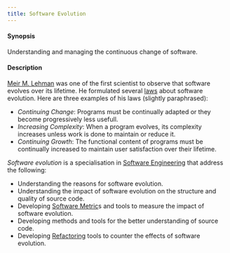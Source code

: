 ```yaml
---
title: Software Evolution
---
```


#### Synopsis

Understanding and managing the continuous change of software.

#### Description

[Meir M. Lehman](http://en.wikipedia.org/wiki/Meir_M._Lehman) was one of the first scientist to observe
that software evolves over its lifetime. He formulated several [laws](http://en.wikipedia.org/wiki/Lehman's_laws_of_software_evolution)
about software evolution. Here are three examples of his laws (slightly paraphrased):

*  _Continuing Change_: Programs must be continually adapted or they become progressively less usefull.
*  _Increasing Complexity_: When a program evolves, its complexity increases unless work is done to maintain or reduce it.
*  _Continuing Growth_: The functional content of programs must be continually increased to maintain user satisfaction over their lifetime.


_Software evolution_ is a specialisation in [Software Engineering](../../Rascalopedia/SoftwareEngineering) that address the following:

*  Understanding the reasons for software evolution.
*  Understanding the impact of software evolution on the structure and quality of source code.
*  Developing [Software Metric](../../Rascalopedia/SoftwareMetric)s and tools to measure the impact of software evolution.
*  Developing methods and tools for the better understanding of source code.
*  Developing [Refactoring](../../Rascalopedia/Refactoring) tools to counter the effects of software evolution.


